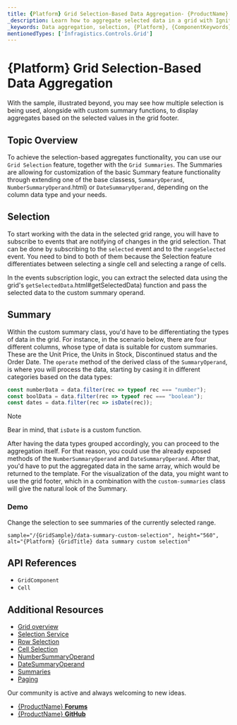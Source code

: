 ```yaml
---
title: {Platform} Grid Selection-Based Data Aggregation- {ProductName}
_description: Learn how to aggregate selected data in a grid with Ignite UI. Get instant content aggregations in the virtualized data and rich API for your next project.
_keywords: Data aggregation, selection, {Platform}, {ComponentKeywords}, {ProductName}, Infragistics {Platform}, infragistics
mentionedTypes: ['Infragistics.Controls.Grid']
---
```


# {Platform} Grid Selection-Based Data Aggregation

With the sample, illustrated beyond, you may see how multiple selection is being used, alongside with custom summary functions, to display aggregates based on the selected values in the grid footer.

## Topic Overview

To achieve the selection-based aggregates functionality, you can use our `Grid Selection` feature, together with the `Grid Summaries`.
The Summaries are allowing for customization of the basic Summary feature functionality through extending one of the base classess, `SummaryOperand`, `NumberSummaryOperand`.html) or `DateSummaryOperand`, depending on the column data type and your needs.

## Selection
To start working with the data in the selected grid range, you will have to subscribe to events that are notifying of changes in the grid selection. That can be done by subscribing to the `selected` event and to the `rangeSelected` event. You need to bind to both of them because the Selection feature differentiates between selecting a single cell and selecting a range of cells.

In the events subscription logic, you can extract the selected data using the grid's `getSelectedData`.html#getSelectedData) function and pass the selected data to the custom summary operand.


## Summary
Within the custom summary class, you'd have to be differentiating the types of data in the grid. For instance, in the scenario below, there are four different columns, whose type of data is suitable for custom summaries. These are the Unit Price, the Units in Stock, Discontinued status and the Order Date.
The `operate` method of the derived class of the `SummaryOperand`, is where you will process the data, starting by casing it in different categories based on the data types:

```typescript
const numberData = data.filter(rec => typeof rec === "number");
const boolData = data.filter(rec => typeof rec === "boolean");
const dates = data.filter(rec => isDate(rec));
```

> [!Note]
> Bear in mind, that `isDate` is a custom function.

After having the data types grouped accordingly, you can proceed to the aggregation itself. For that reason, you could use the already exposed methods of the `NumberSummaryOperand` and `DateSummaryOperand`.
After that, you'd have to put the aggregated data in the same array, which would be returned to the template.
For the visualization of the data, you might want to use the grid footer, which in a combination with the `custom-summaries` class will give the natural look of the Summary.

<!-- Angular -->

### Demo
Change the selection to see summaries of the currently selected range.

<!-- NOTE this sample is differed -->

`sample="/{GridSample}/data-summary-custom-selection", height="560", alt="{Platform} {GridTitle} data summary custom selection"`


<!-- end: Angular -->

## API References

* `GridComponent`
* `Cell`

## Additional Resources
<div class="divider--half"></div>

* [Grid overview](../data-grid.md)
* [Selection Service]({environment:{Platform}ApiUrl}/classes/gridselectionservice.html)
* [Row Selection](row-selection.md)
* [Cell Selection](cell-selection.md)
* [NumberSummaryOperand]({environment:{Platform}ApiUrl}/classes/numbersummaryoperand.html)
* [DateSummaryOperand]({environment:{Platform}ApiUrl}/classes/datesummaryoperand.html)
* [Summaries](summaries.md)
* [Paging](paging.md)

<div class="divider--half"></div>
Our community is active and always welcoming to new ideas.

* [{ProductName} **Forums**]({ForumsLink})
* [{ProductName} **GitHub**]({GithubLink})